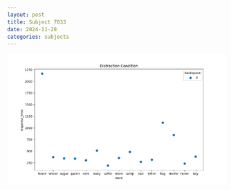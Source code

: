 ```yaml
---
layout: post
title: Subject 7033
date: 2024-11-28
categories: subjects
---
```


![](data/7033/run-13/7033_rt_acc_fuzzy_delay.png)
